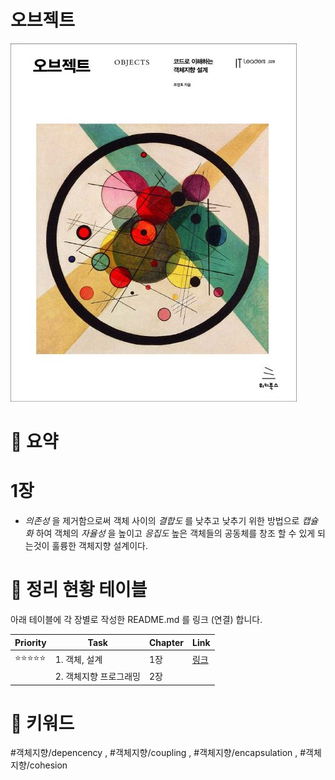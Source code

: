 
# 오브젝트
![](./images/image01.png)
# 🔑 요약
# 1장 
- *의존성* 을 제거함으로써 객체 사이의 *결합도* 를 낮추고 낮추기 위한 방법으로 *캡슐화* 하여 객체의 *자율성* 을 높이고 *응집도* 높은 객체들의 공동체를 창조 할 수 있게 되는것이 훌륭한 객체지향 설계이다.


# 📆 정리 현황 테이블

아래 테이블에 각 장별로 작성한 README.md 를 링크 (연결) 합니다.

| Priority | Task          | Chapter | Link                                                                                                                                                                     |
| -------- | ------------- | ------- | ------------------------------------------------------------------------------------------------------------------------------------------------------------------------ |
| ⭐⭐⭐⭐⭐    | 1. 객체, 설계     | 1장      | [링크](https://github.com/yanggwangseong/TIL/blob/main/%EB%8F%84%EC%84%9C/%EC%98%A4%EB%B8%8C%EC%A0%9D%ED%8A%B8/Chapter/1.%20%EA%B0%9D%EC%B2%B4%2C%20%EC%84%A4%EA%B3%84.md) |
|          | 2. 객체지향 프로그래밍 | 2장      |                                                                                                                                                                          |

# 📝 키워드
#객체지향/depencency , #객체지향/coupling , #객체지향/encapsulation , #객체지향/cohesion